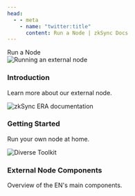 ```yaml
---
head:
  - - meta
    - name: "twitter:title"
      content: Run a Node | zkSync Docs
---
```


<div class="cards-heading">
   <span class="title-section">Run a Node</span>
</div>
<section>
  <div class="card-container">
    <RouterLink
      to="/infra/introduction"
      class="card"
    >
      <img  
        src="/images/landing/lets-get-started.png" 
        alt="Running an external node"
      >
      <div class="content">
        <h3>Introduction</h3>
        <p>Learn more about our external node.</p>
      </div>
    </RouterLink>
    <RouterLink
      to="/infra/running-node"
      class="card"
    >
      <img
        src="/images/landing/run-a-node.png" 
        alt="zkSync ERA documentation"
      />
      <div class="content">
        <h3>Getting Started</h3>
        <p>Run your own node at home.</p>
      </div>
    </RouterLink>
    <RouterLink
      to="/infra/component-breakdown"
      class="card"
    >
      <img  
        src="/images/landing/diverse-toolkit.png" 
        alt="Diverse Toolkit"
      >
      <div class="content">
        <h3>External Node Components</h3>
        <p>Overview of the EN's main components.</p>
      </div>
    </RouterLink>
  </div>
</section>
